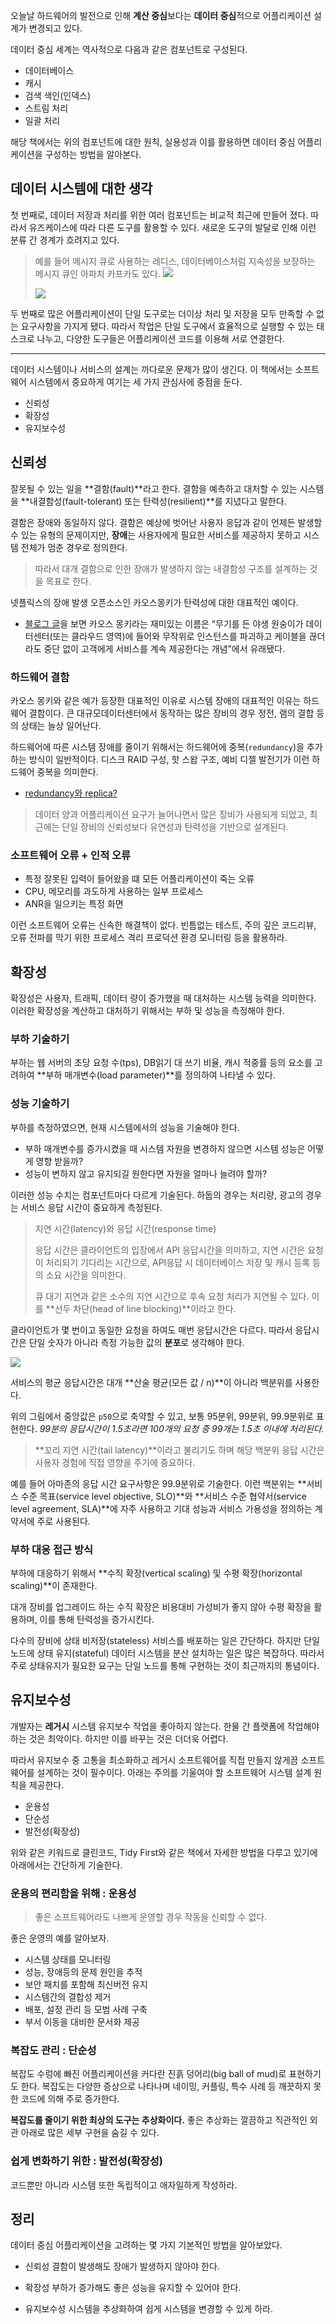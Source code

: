 오늘날 하드웨어의 발전으로 인해 **계산 중심**보다는 **데이터 중심**적으로 어플리케이션 설계가 변경되고 있다.

데이터 중심 세계는 역사적으로 다음과 같은 컴포넌트로 구성된다. 

- 데이터베이스
- 캐시
- 검색 색인(인덱스)
- 스트림 처리
- 일괄 처리

해당 책에서는 위의 컴포넌트에 대한 원칙, 실용성과 이를 활용하면 데이터 중심 어플리케이션을 구성하는 방법을 알아본다.

## 데이터 시스템에 대한 생각

첫 번째로, 데이터 저장과 처리를 위한 여러 컴포넌트는 비교적 최근에 만들어 졌다. 따라서 유즈케이스에 따라 다른 도구를 활용할 수 있다. 새로운 도구의 발달로 인해 이런 분류 간 경계가 흐려지고 있다.

> 예를 들어 메시지 큐로 사용하는 레디스, 데이터베이스처럼 지속성을 보장하는 메시지 큐인 아파치 카프카도 있다.
> ![](https://velog.velcdn.com/images/cksgodl/post/76b4eefd-22e3-48aa-8ac1-b0ee140f841c/image.png)
>
> ![](https://velog.velcdn.com/images/cksgodl/post/d90409b4-8125-4d2c-874b-36497e9cc44d/image.png)

두 번째로 많은 어플리케이션이 단일 도구로는 더이상 처리 및 저장을 모두 만족할 수 없는 요구사항을 가지게 됐다. 따라서 작업은 단일 도구에서 효율적으로 실행할 수 있는 태스크로 나누고, 다양한 도구들은 어플리케이션 코드를 이용해 서로 연결한다.

---

데이터 시스템이나 서비스의 설계는 까다로운 문제가 많이 생긴다. 이 책에서는 소프트웨어 시스템에서 중요하게 여기는 세 가지 관심사에 중점을 둔다.

- 신뢰성
- 확장성
- 유지보수성 

## 신뢰성

잘못될 수 있는 일을 **결함(fault)**라고 한다. 결함을 예측하고 대처할 수 있는 시스템을 **내결함성(fault-tolerant) 또는 탄력성(resilient)**를 지녔다고 말한다.

결함은 장애와 동일하지 않다. 결함은 예상에 벗어난 사용자 응답과 같이 언제든 발생할 수 있는 유형의 문제이지만, **장애**는 사용자에게 필요한 서비스를 제공하지 못하고 시스템 전체가 멈춘 경우로 정의한다.

> 따라서 대개 결함으로 인한 장애가 발생하지 않는 내결함성 구조를 설계하는 것을 목표로 한다.

넷플릭스의 장애 발생 오픈소스인 카오스몽키가 탄력성에 대한 대표적인 예이다. 

- [블로그 글](https://netflixtechblog.com/the-netflix-simian-army-16e57fbab116)을 보면 카오스 몽키라는 재미있는 이름은 “무기를 든 야생 원숭이가 데이터센터(또는 클라우드 영역)에 들어와 무작위로 인스턴스를 파괴하고 케이블을 끊더라도 중단 없이 고객에게 서비스를 계속 제공한다는 개념”에서 유래됐다.

### 하드웨어 결함

카오스 몽키와 같은 예가 등장한 대표적인 이유로 시스템 장애의 대표적인  이유는 하드웨어 결함이다. 큰 대규모데이터센터에서 동작하는 많은 장비의 경우 정전, 램의 결합 등의 상태는 늘상 일어난다.

하드웨어에 따른 시스템 장애를 줄이기 위해서는 하드웨어에 중복(`redundancy`)을 추가하는 방식이 일반적이다. 디스크 RAID 구성, 핫 스왑 구조, 예비 디젤 발전기가 이런 하드웨어 중복을 의미한다.

- [redundancy와 replica?](https://reoim.tistory.com/entry/Redundancy-%EC%99%80-Replication-%EC%B0%A8%EC%9D%B4%EC%A0%90)

> 데이터 양과 어플리케이션 요구가 늘어나면서 많은 장비가 사용되게 되었고, 최근에는 단일 장비의 신뢰성보다 유연성과 탄력성을 기반으로 설계된다.

### 소프트웨어 오류 + 인적 오류

- 특정 잘못된 입력이 들어왔을 떄 모든 어플리케이션이 죽는 오류
- CPU, 메모리를 과도하게 사용하는 일부 프로세스
- ANR을 일으키는 특정 화면

이런 소프트웨어 오류는 신속한 해결책이 없다. 빈틈없는 테스트, 주의 깊은 코드리뷰, 오류 전파를 막기 위한 프로세스 격리 프로덕션 환경 모니터링 등을 활용하라.

## 확장성

확장성은 사용자, 트래픽, 데이터 량이 증가했을 때 대처하는 시스템 능력을 의미한다. 이러한 확장성을 계산하고 대처하기 위해서는 부하 및 성능을 측정해야 한다.

### 부하 기술하기

부하는 웹 서버의 초당 요청 수(tps), DB읽기 대 쓰기 비율, 캐시 적중률 등의 요소를 고려하여 **부하 매개변수(load parameter)**를 정의하여 나타낼 수 있다.

### 성능 기술하기

부하를 측정하였으면, 현재 시스템에서의 성능을 기술해야 한다. 

- 부하 매개변수를 증가시켰을 때 시스템 자원을 변경하지 않으면 시스템 성능은 어떻게 영향 받을까?
- 성능이 변하지 않고 유지되길 원한다면 자원을 얼마나 늘려야 할까?

이러한 성능 수치는 컴포넌트마다 다르게 기술된다. 하둡의 경우는 처리량, 광고의 경우는 서비스 응답 시간이 중요하게 측정된다.

> 지연 시간(latency)와 응답 시간(response time)
>
> 응답 시간은 클라이언트의 입장에서 API 응답시간을 의미하고, 지연 시간은 요청이 처리되기 기다리는 시간으로, API응답 시 데이터베이스 저장 및 캐시 등록 등의 소요 시간을 의미한다.
>
> 큐 대기 지연과 같은 소수의 지연 시간으로 후속 요청 처리가 지연될 수 있다. 이를 **선두 차단(head of line blocking)**이라고 한다.

클라이언트가 몇 번이고 동일한 요청을 하여도 매번 응답시간은 다르다. 따라서 응답시간은 단일 숫자가 아니라 측정 가능한 값의 **분포**로 생각해야 한다.

![](https://velog.velcdn.com/images/cksgodl/post/b53adbda-3ae8-46b2-86e4-de6882b5c388/image.png)

서비스의 평균 응답시간은 대개 **산술 평균(모든 값 / n)**이 아니라 백분위를 사용한다.

위의 그림에서 중앙값은 `p50`으로 축약할 수 있고, 보통 95분위, 99분위, 99.9분위로 표현한다. _99분의 응답시간이 1.5초라면 100개의 요청 중 99개는 1.5초 이내에 처리된다._

> **꼬리 지연 시간(tail latency)**이라고 불리기도 하며 해당 백분위 응답 시간은 사용자 경험에 직접 영향을 주기에 중요하다.

예를 들어 아마존의 응답 시간 요구사항은 99.9분위로 기술한다. 이런 백분위는 **서비스 수준 목표(service level objective, SLO)**와 **서비스 수준 협약서(service level agreement, SLA)**에 자주 사용하고 기대 성능과 서비스 가용성을 정의하는 계약서에 주로 사용된다.

### 부하 대응 접근 방식

부하에 대응하기 위해서 **수직 확장(vertical scaling) 및 수평 확장(horizontal scaling)**이 존재한다.

대개 장비를 업그레이드 하는 수직 확장은 비용대비 가성비가 좋지 않아 수평 확장을 활용하며, 이를 통해 탄력성을 증가시킨다.

다수의 장비에 상태 비저장(stateless) 서비스를 배포하는 일은 간단하다. 하지만 단일 노드에 상태 유지(stateful) 데이터 시스템을 분산 설치하는 일은 많은 복잡하다. 따라서 주로 상태유지가 필요한 요구는 단일 노드를 통해 구현하는 것이 최근까지의 통념이다.

## 유지보수성

개발자는 **레거시** 시스템 유지보수 작업을 좋아하지 않는다. 한물 간 플랫폼에 작업해야 하는 것은 최악이다. 하지만 이를 바꾸는 것은 더더욱 어렵다. 

따라서 유지보수 중 고통을 최소화하고 레거시 소프트웨어를 직접 만들지 않게끔 소프트웨어를 설계하는 것이 필수이다. 아래는 주의를 기울여야 할 소프트웨어 시스템 설계 원칙을 제공한다.

- 운용성
- 단순성
- 발전성(확장성)

위와 같은 키워드로 클린코드, Tidy First와 같은 책에서 자세한 방법을 다루고 있기에 아래에서는 간단하게 기술한다.

### 운용의 편리함을 위해 : 운용성

> 좋은 소프트웨어라도 나쁘게 운영할 경우 작동을 신뢰할 수 없다.

좋은 운영의 예를 알아보자.

- 시스템 상태를 모니터링
- 성능, 장애등의 문제 원인을 추적
- 보안 패치를 포함해 최신버전 유지
- 시스템간의 결합성 제거
- 배포, 설정 관리 등 모범 사례 구축
- 부서 이동을 대비한 문서화 제공

### 복잡도 관리 : 단순성

복잡도 수렁에 빠진 어플리케이션을 커다란 진흙 덩어리(big ball of mud)로 표현하기도 한다. 복잡도는 다양한 증상으로 나타나며 네이밍, 커플링, 특수 사례 등 깨끗하지 못한 코드에 의해 주로 증가한다.

__복잡도를 줄이기 위한 최상의 도구는 추상화이다.__ 좋은 추상화는 깔끔하고 직관적인 외관 아래로 많은 세부 구현을 숨길 수 있다.


### 쉽게 변화하기 위한 : 발전성(확장성)

코드뿐만 아니라 시스템 또한 독립적이고 애자일하게 작성하라.

## 정리

데이터 중심 어플리케이션을 고려하는 몇 가지 기본적인 방법을 알아보았다.

- 신뢰성
결함이 발생해도 장애가 발생하지 않아야 한다.

- 확장성
부하가 증가해도 좋은 성능을 유지할 수 있어야 한다.

- 유지보수성
시스템을 추상화하여 쉽게 시스템을 변경할 수 있게 하라.











